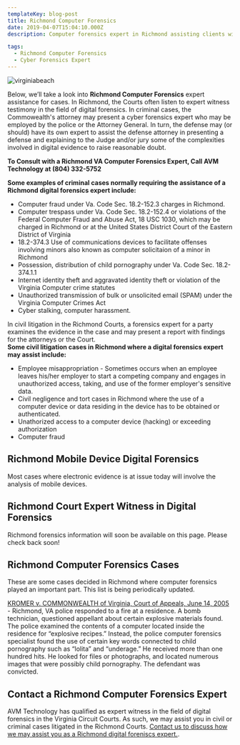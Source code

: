 ```yaml
---
templateKey: blog-post
title: Richmond Computer Forensics
date: 2019-04-07T15:04:10.000Z
description: Computer forensics expert in Richmond assisting clients with civil and criminal cases.  Digital forensics for attorneys handling civil and criminal cases.

tags:
  - Richmond Computer Forensics
  - Cyber Forensics Expert
---
```

![virginiabeach](/img/Richmond3.jpg)

Below, we’ll take a look into **Richmond Computer Forensics** expert assistance for cases.  In Richmond, the Courts often listen to expert witness testimony in the field of digital forensics.  In criminal cases, the Commowealth's attorney may present a cyber forensics expert who may be employed by the police or the Attorney General.  In turn, the defense may (or should) have its own expert to assist the defense attorney in presenting a defense and explaining to the Judge and/or jury some of the complexities involved in digital evidence to raise reasonable doubt.

**To Consult with a Richmond VA Computer Forensics Expert, Call AVM Technology at (804) 332-5752**

**Some examples of criminal cases normally requiring the assistance of a Richmond digital forensics expert include:**
* Computer fraud under Va. Code Sec. 18.2-152.3 charges in Richmond.
* Computer trespass under Va. Code Sec. 18.2-152.4 or violations of the Federal Computer Fraud and Abuse Act, 18 USC 1030, which may be charged in Richmond or at the United States District Court of the Eastern District of Virginia
* 18.2-374.3 Use of communications devices to facilitate offenses involving minors also known as computer solicitaion of a minor in Richmond
* Possession, distribution of child pornography under Va. Code Sec. 18.2-374.1.1
* Internet identity theft and aggravated identity theft or violation of the Virginia Computer crime statutes 
* Unauthorized transmission of bulk or unsolicited email (SPAM) under the Virginia Computer Crimes Act 
* Cyber stalking, computer harassment.

In civil litigation in the Richmond Courts, a forensics expert for a party examines the evidence in the case and may present a report with findings for the attorneys or the Court.  
**Some civil litigation cases in Richmond where a digital forensics expert may assist include:** 
* Employee misappropriation - Sometimes occurs when an employee leaves his/her employer to start a competing company and engages in unauthorized access, taking, and use of the former employer's sensitive data.
* Civil negligence and tort cases in Richmond where the use of a computer device or data residing in the device has to be obtained or authenticated.  
* Unathorized access to a computer device (hacking) or exceeding authorization
* Computer fraud

## Richmond Mobile Device Digital Forensics
Most cases where electronic evidence is at issue today will involve the analysis of mobile devices.   

## Richmond Court Expert Witness in Digital Forensics

Richmond forensics information will soon be available on this page.  Please check back soon! 

## Richmond Computer Forensics Cases

These are some cases decided in Richmond where computer forensics played an important part. This list is being periodically updated.

[KROMER v. COMMONWEALTH of Virginia, Court of Appeals, June 14, 2005](https://www.cyberforensics.tech/richmond-va-defendant-convicted-of-possession-of-child-pornography) - Richmond, VA police responded to a fire at a residence. A bomb technician, questioned appellant about certain explosive materials found. The police examined the contents of a computer located inside the residence for “explosive recipes.” Instead, the police computer forensics specialist found the use of certain key words connected to child pornography such as “lolita” and “underage.” He received more than one hundred hits. He looked for files or photographs, and located numerous images that were possibly child pornography. The defendant was convicted.

## Contact a Richmond Computer Forensics Expert

AVM Technology has qualified as expert witness in the field of digital forensics in the Virginia Circuit Courts.  As such, we may assist you in civil or criminal cases litigated in the Richmond Courts.  [Contact us to discuss how we may assist you as a Richmond digital foreniscs expert.](/contact-us).
